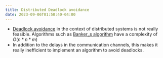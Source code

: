 ```yaml
---
title: Distributed Deadlock avoidance
date: 2023-09-06T01:50:40-04:00
---
```


- [Deadlock avoidance](Deadlock%20avoidance.md) in the context of distributed systems is not really feasible. Algorithms such as [Banker_s algorithm](Banker_s%20algorithm.md) have a complexity of $O(n*n*m)$
- In addition to the delays in the communication channels, this makes it really inefficient to implement an algorithm to avoid deadlocks.
